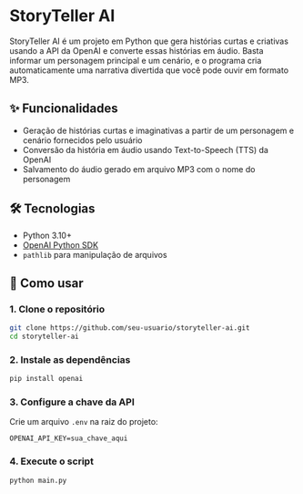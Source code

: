 # StoryTeller AI

StoryTeller AI é um projeto em Python que gera histórias curtas e criativas usando a API da OpenAI e converte essas histórias em áudio. Basta informar um personagem principal e um cenário, e o programa cria automaticamente uma narrativa divertida que você pode ouvir em formato MP3.

## ✨ Funcionalidades

- Geração de histórias curtas e imaginativas a partir de um personagem e cenário fornecidos pelo usuário
- Conversão da história em áudio usando Text-to-Speech (TTS) da OpenAI
- Salvamento do áudio gerado em arquivo MP3 com o nome do personagem

## 🛠️ Tecnologias

- Python 3.10+
- [OpenAI Python SDK](https://pypi.org/project/openai/)
- `pathlib` para manipulação de arquivos

## 🚀 Como usar

### 1. Clone o repositório

```bash
git clone https://github.com/seu-usuario/storyteller-ai.git
cd storyteller-ai
```

### 2. Instale as dependências

```bash
pip install openai
```

### 3. Configure a chave da API

Crie um arquivo `.env` na raiz do projeto:

```env
OPENAI_API_KEY=sua_chave_aqui
```

### 4. Execute o script

```bash
python main.py
```
